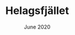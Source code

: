 ---
title: Helagsfjället
description: A misty trek in Härjedalen.
date: June 2020
heroImage: ./helags-1.jpg
images: [
            {img: ./helags-1.jpg, alt: ""},
            {img: ./helags-2.jpg, alt: ""},
            {img: ./helags-3.jpg, alt: ""},
        ]
---